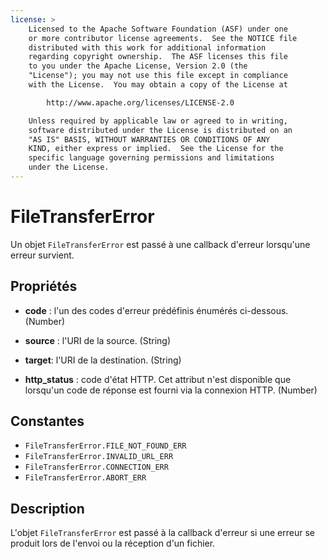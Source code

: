 ```yaml
---
license: >
    Licensed to the Apache Software Foundation (ASF) under one
    or more contributor license agreements.  See the NOTICE file
    distributed with this work for additional information
    regarding copyright ownership.  The ASF licenses this file
    to you under the Apache License, Version 2.0 (the
    "License"); you may not use this file except in compliance
    with the License.  You may obtain a copy of the License at

        http://www.apache.org/licenses/LICENSE-2.0

    Unless required by applicable law or agreed to in writing,
    software distributed under the License is distributed on an
    "AS IS" BASIS, WITHOUT WARRANTIES OR CONDITIONS OF ANY
    KIND, either express or implied.  See the License for the
    specific language governing permissions and limitations
    under the License.
---
```


# FileTransferError

Un objet `FileTransferError` est passé à une callback d'erreur lorsqu'une erreur survient.

## Propriétés

*   **code** : l'un des codes d'erreur prédéfinis énumérés ci-dessous. (Number)

*   **source** : l'URI de la source. (String)

*   **target**: l'URI de la destination. (String)

*   **http_status** : code d'état HTTP. Cet attribut n'est disponible que lorsqu'un code de réponse est fourni via la connexion HTTP. (Number)

## Constantes

*   `FileTransferError.FILE_NOT_FOUND_ERR`
*   `FileTransferError.INVALID_URL_ERR`
*   `FileTransferError.CONNECTION_ERR`
*   `FileTransferError.ABORT_ERR`

## Description

L'objet `FileTransferError` est passé à la callback d'erreur si une erreur se produit lors de l'envoi ou la réception d'un fichier.